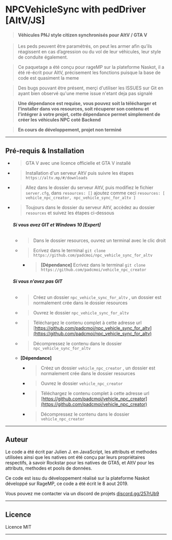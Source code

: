# NPCVehicleSync with pedDriver [AltV/JS]


> #### Véhicules PNJ style citizen synchronisés pour AltV / GTA V

> Les peds peuvent être paramétrés, on peut les armer afin qu’ils réagissent en cas d’agression ou du vol de leur véhicules, leur style de conduite également.

> Ce paquetage a été conçu pour rageMP sur la plateforme Naskot, il a été ré-écrit pour AltV, précisement les fonctions puisque la base de code est quasiment la meme

> Des bugs pouvant être présent, merçi d'utiliser les ISSUES sur Git en ayant bien observé qu'une meme issue n'etant deja pas signalé

> **Une dépendance est requise, vous pouvez soit la télécharger et l'installer dans vos resources, soit récuperer son contenu et l'intégrer à votre projet, cette dépendance permet simplement de créer les véhicules NPC coté Backend**

> **En cours de développement, projet non terminé**

----------

## Pré-requis & Installation

- > GTA V avec une licence officielle et GTA V installé

- > Installation d'un serveur AltV puis suivre les étapes
`https://altv.mp/#/downloads`

- > Allez dans le dossier du serveur AltV, puis modifiez le fichier `server.cfg`, dans `resources: []` ajoutez comme ceci `resources: [ vehicle_npc_creator, npc_vehicle_sync_for_altv ]`

- > Toujours dans le dossier du serveur AltV, accèdez au dossier `resources` et suivez les étapes ci-dessous
  ###### **Si vous avez GIT et Windows 10 [Expert]** 
   - > Dans le dossier resources, ouvrez un terminal avec le clic droit
   - > Ecrivez dans le terminal `git clone https://github.com/padcmoi/npc_vehicle_sync_for_altv`
     - > **[Dépendance]** Ecrivez dans le terminal `git clone https://github.com/padcmoi/vehicle_npc_creator`
  ###### **Si vous n'avez pas GIT** 
   - > Créez un dossier `npc_vehicle_sync_for_altv` , un dossier est normalement crée dans le dossier resources
   - > Ouvrez le dossier `npc_vehicle_sync_for_altv`
   - > Téléchargez le contenu complet à cette adresse url [https://github.com/padcmoi/npc_vehicle_sync_for_altv](https://github.com/padcmoi/npc_vehicle_sync_for_altv)
   - > Décompressez le contenu dans le dossier `npc_vehicle_sync_for_altv`
   - **[Dépendance]**
     - > Créez un dossier `vehicle_npc_creator` , un dossier est normalement crée dans  le dossier resources
     - > Ouvrez le dossier `vehicle_npc_creator`
     - > Téléchargez le contenu complet à cette adresse url [https://github.com/padcmoi/vehicle_npc_creator](https://github.com/padcmoi/vehicle_npc_creator)
     - > Décompressez le contenu dans le dossier `vehicle_npc_creator`

----------

## Auteur
Le code a été écrit par Julien J. en JavaScript, les attributs et methodes utilisées ainsi que les natives ont été conçu par leurs propriétaires respectifs, à savoir Rockstar pour les natives de GTA5, et AltV pour les attributs, methodes et pools de données.

Ce code est issu du développement réalisé sur la plateforme Naskot développé sur RageMP, ce code a été écrit le 8 aout 2019.

Vous pouvez me contacter via un discord de projets 
[discord.gg/257rUb9](https://discord.gg/257rUb9)

----------

## Licence
Licence MIT


----------

